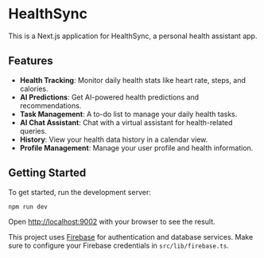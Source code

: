 # HealthSync

This is a Next.js application for HealthSync, a personal health assistant app.

## Features

- **Health Tracking**: Monitor daily health stats like heart rate, steps, and calories.
- **AI Predictions**: Get AI-powered health predictions and recommendations.
- **Task Management**: A to-do list to manage your daily health tasks.
- **AI Chat Assistant**: Chat with a virtual assistant for health-related queries.
- **History**: View your health data history in a calendar view.
- **Profile Management**: Manage your user profile and health information.

## Getting Started

To get started, run the development server:

```bash
npm run dev
```

Open [http://localhost:9002](http://localhost:9002) with your browser to see the result.

This project uses [Firebase](https://firebase.google.com/) for authentication and database services. Make sure to configure your Firebase credentials in `src/lib/firebase.ts`.
